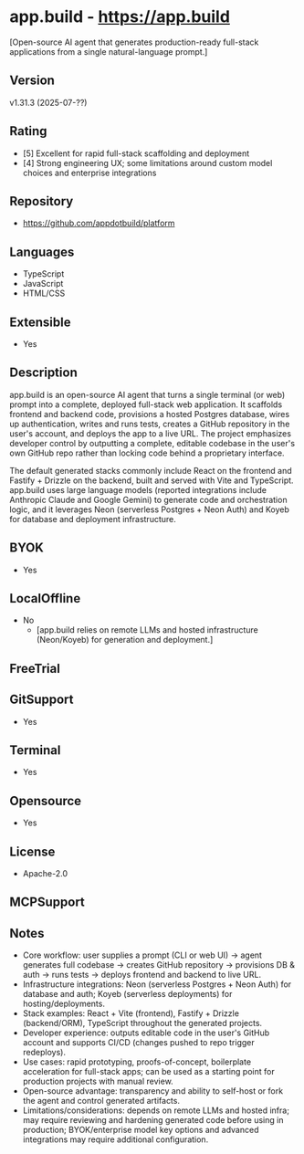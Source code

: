# app.build - https://app.build
[Open-source AI agent that generates production-ready full-stack applications from a single natural-language prompt.]

## Version
v1.31.3 (2025-07-??)

## Rating
- [5] Excellent for rapid full-stack scaffolding and deployment
- [4] Strong engineering UX; some limitations around custom model choices and enterprise integrations
  
## Repository
- https://github.com/appdotbuild/platform
  
## Languages
- TypeScript
- JavaScript
- HTML/CSS

## Extensible
- Yes
  
## Description
app.build is an open-source AI agent that turns a single terminal (or web) prompt into a complete, deployed full-stack web application. It scaffolds frontend and backend code, provisions a hosted Postgres database, wires up authentication, writes and runs tests, creates a GitHub repository in the user's account, and deploys the app to a live URL. The project emphasizes developer control by outputting a complete, editable codebase in the user's own GitHub repo rather than locking code behind a proprietary interface.

The default generated stacks commonly include React on the frontend and Fastify + Drizzle on the backend, built and served with Vite and TypeScript. app.build uses large language models (reported integrations include Anthropic Claude and Google Gemini) to generate code and orchestration logic, and it leverages Neon (serverless Postgres + Neon Auth) and Koyeb for database and deployment infrastructure.

## BYOK
- Yes
  
## LocalOffline
- No
  - [app.build relies on remote LLMs and hosted infrastructure (Neon/Koyeb) for generation and deployment.]

## FreeTrial

## GitSupport
- Yes

## Terminal
- Yes

## Opensource
- Yes

## License
- Apache-2.0

## MCPSupport

## Notes
- Core workflow: user supplies a prompt (CLI or web UI) → agent generates full codebase → creates GitHub repository → provisions DB & auth → runs tests → deploys frontend and backend to live URL.
- Infrastructure integrations: Neon (serverless Postgres + Neon Auth) for database and auth; Koyeb (serverless deployments) for hosting/deployments.
- Stack examples: React + Vite (frontend), Fastify + Drizzle (backend/ORM), TypeScript throughout the generated projects.
- Developer experience: outputs editable code in the user's GitHub account and supports CI/CD (changes pushed to repo trigger redeploys).
- Use cases: rapid prototyping, proofs-of-concept, boilerplate acceleration for full-stack apps; can be used as a starting point for production projects with manual review.
- Open-source advantage: transparency and ability to self-host or fork the agent and control generated artifacts.
- Limitations/considerations: depends on remote LLMs and hosted infra; may require reviewing and hardening generated code before using in production; BYOK/enterprise model key options and advanced integrations may require additional configuration.

<!-- Sources: coverage gathered from platform README and third-party posts about app.build (Neon/Koyeb posts, GitHub repo). -->